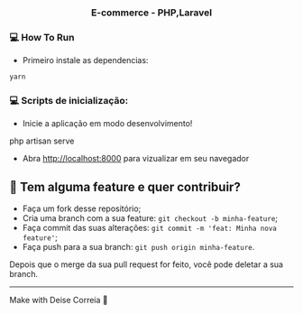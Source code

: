 <h3 align="center">
   E-commerce - PHP,Laravel
</h3>



### :computer: How To Run

- Primeiro instale as dependencias:

```bash
yarn
```

### :computer: Scripts de inicialização:

- Inicie a aplicação em modo desenvolvimento!

php artisan serve

- Abra [http://localhost:8000](http://localhost:8000) para vizualizar em seu navegador

## 🤔 Tem alguma feature e quer contribuir?

- Faça um fork desse repositório;
- Cria uma branch com a sua feature: `git checkout -b minha-feature`;
- Faça commit das suas alterações: `git commit -m 'feat: Minha nova feature'`;
- Faça push para a sua branch: `git push origin minha-feature`.

Depois que o merge da sua pull request for feito, você pode deletar a sua branch.

---

Make with Deise Correia :wave:
